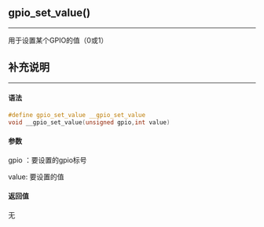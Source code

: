 ## gpio_set_value()

---

用于设置某个GPIO的值（0或1）

## 补充说明

---

#### 语法

```c
#define gpio_set_value __gpio_set_value 
void __gpio_set_value(unsigned gpio,int value)
```

#### 参数

gpio ：要设置的gpio标号

value: 要设置的值

#### 返回值



无

